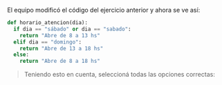 El equipo modificó el código del ejercicio anterior y ahora se ve así: 

```python
def horario_atencion(dia):
  if dia == "sábado" or dia == "sabado":
    return "Abre de 8 a 13 hs"
  elif dia == "domingo":
    return "Abre de 13 a 18 hs"
  else:
    return "Abre de 8 a 18 hs"
```


> Teniendo esto en cuenta, seleccioná todas las opciones correctas:
